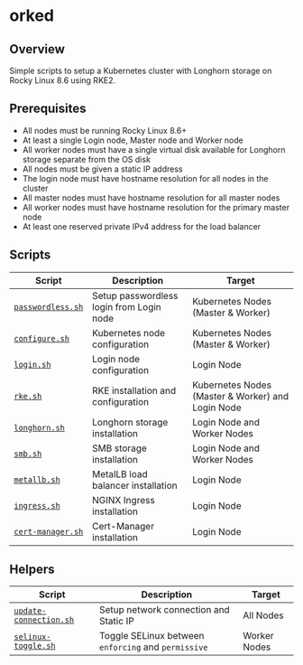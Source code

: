 # orked

## Overview

Simple scripts to setup a Kubernetes cluster with Longhorn storage on Rocky Linux 8.6 using RKE2.

## Prerequisites

- All nodes must be running Rocky Linux 8.6+
- At least a single Login node, Master node and Worker node
- All worker nodes must have a single virtual disk available for Longhorn storage separate from the OS disk
- All nodes must be given a static IP address
- The login node must have hostname resolution for all nodes in the cluster
- All master nodes must have hostname resolution for all master nodes
- All worker nodes must have hostname resolution for the primary master node
- At least one reserved private IPv4 address for the load balancer

## Scripts

| Script | Description | Target |
| ------ | ----------- | ------ |
| [`passwordless.sh`](./scripts/passwordless.sh) | Setup passwordless login from Login node | Kubernetes Nodes (Master & Worker) |
| [`configure.sh`](./scripts/configure.sh) | Kubernetes node configuration | Kubernetes Nodes (Master & Worker) |
| [`login.sh`](./scripts/login/login.sh) | Login node configuration | Login Node |
| [`rke.sh`](./scripts/rke.sh) | RKE installation and configuration | Kubernetes Nodes (Master & Worker) and Login Node |
| [`longhorn.sh`](./scripts/longhorn.sh) | Longhorn storage installation | Login Node and Worker Nodes |
| [`smb.sh`](./scripts/smb.sh) | SMB storage installation | Login Node and Worker Nodes |
| [`metallb.sh`](./scripts/metallb.sh) | MetalLB load balancer installation | Login Node |
| [`ingress.sh`](./scripts/ingress.sh) | NGINX Ingress installation | Login Node |
| [`cert-manager.sh`](./scripts/cert-manager.sh) | Cert-Manager installation | Login Node |

## Helpers

| Script | Description | Target |
| ------ | ----------- | ------ |
| [`update-connection.sh`](./helpers/update-connection.sh) | Setup network connection and Static IP | All Nodes |
| [`selinux-toggle.sh`](./helpers/selinux-toggle.sh) | Toggle SELinux between `enforcing` and `permissive` | Worker Nodes |
